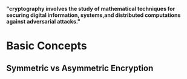 
 **"cryptography involves the study of mathematical techniques for securing digital information, systems,and distributed computations against adversarial attacks."**


# Basic Concepts
## Symmetric vs Asymmetric Encryption
